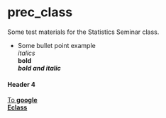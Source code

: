 # prec_class
Some test materials for the Statistics Seminar class.
- Some bullet point example  
_italics_  
**bold**  
**_bold and italic_**  
#### Header 4
[To **google**](https://www.google.com)  
[**Eclass**](https://eclass3.cau.ac.kr)

